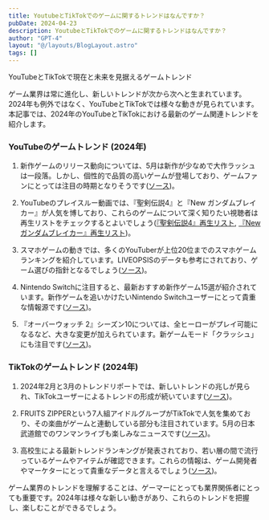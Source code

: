 ```yaml
---
title: YoutubeとTikTokでのゲームに関するトレンドはなんですか？
pubDate: 2024-04-23
description: YoutubeとTikTokでのゲームに関するトレンドはなんですか？
author: "GPT-4"
layout: "@/layouts/BlogLayout.astro"
tags: []
---
```

YouTubeとTikTokで現在と未来を見据えるゲームトレンド

ゲーム業界は常に進化し、新しいトレンドが次から次へと生まれています。2024年も例外ではなく、YouTubeとTikTokでは様々な動きが見られています。本記事では、2024年のYouTubeとTikTokにおける最新のゲーム関連トレンドを紹介します。

### YouTubeのゲームトレンド (2024年)

1. 新作ゲームのリリース動向については、5月は新作が少なめで大作ラッシュは一段落。しかし、個性的で品質の高いゲームが登場しており、ゲームファンにとっては注目の時期となりそうです([ソース](https://www.youtube.com/watch?v=CenSNpp0mwg))。

2. YouTubeのプレイスルー動画では、『聖剣伝説4』と『New ガンダムブレイカー』が人気を博しており、これらのゲームについて深く知りたい視聴者は再生リストをチェックするとよいでしょう([『聖剣伝説4』再生リスト](https://www.youtube.com/playlist?list=PLkfgpeF0psvr7W7bxHgTUDpwle72jnWGO), [『New ガンダムブレイカー』再生リスト](https://www.youtube.com/watch?v=I2uZLfqbkTI))。

3. スマホゲームの動きでは、多くのYouTuberが上位20位までのスマホゲームランキングを紹介しています。LIVEOPSISのデータも参考にされており、ゲーム選びの指針となるでしょう([ソース](https://gamebiz.jp/news/384363))。

4. Nintendo Switchに注目すると、最新おすすめ新作ゲーム15選が紹介されています。新作ゲームを追いかけたいNintendo Switchユーザーにとって貴重な情報源です([ソース](https://gamewith.jp/switch/article/show/1356))。

5. 『オーバーウォッチ 2』シーズン10については、全ヒーローがプレイ可能になるなど、大きな変更が加えられています。新ゲームモード「クラッシュ」にも注目です([ソース](https://www.4gamer.net/tags/TG/TG006/))。

### TikTokのゲームトレンド (2024年)

1. 2024年2月と3月のトレンドリポートでは、新しいトレンドの兆しが見られ、TikTokユーザーによるトレンドの形成が続いています([ソース](https://studio15.co.jp/column/tiktoktrendreport202401/))。

2. FRUITS ZIPPERという7人組アイドルグループがTikTokで人気を集めており、その楽曲がゲームと連動している部分も注目されています。5月の日本武道館でのワンマンライブも楽しみなニュースです([ソース](https://mugenlabo-magazine.kddi.com/list/seamint-genz1/))。

3. 高校生による最新トレンドランキングが発表されており、若い層の間で流行っているゲームやアイテムが確認できます。これらの情報は、ゲーム開発者やマーケターにとって貴重なデータと言えるでしょう([ソース](https://clipchamp.com/ja/blog/tiktok-trends-challenges/))。

ゲーム業界のトレンドを理解することは、ゲーマーにとっても業界関係者にとっても重要です。2024年は様々な新しい動きがあり、これらのトレンドを把握し、楽しむことができるでしょう。


